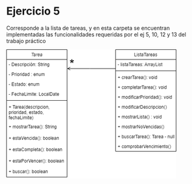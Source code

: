 # Ejercicio 5
Corresponde a la lista de tareas, y en esta carpeta se encuentran implementadas las funcionalidades requeridas por 
el ej 5, 10, 12 y 13 del trabajo práctico

![Diagrama de clase del ejercicio 5](https://github.com/platiniromina/POO-2023/blob/main/src/ar/edu/unlu/poo/tp1/ej5/diagrama-de-clase.drawio.png)
